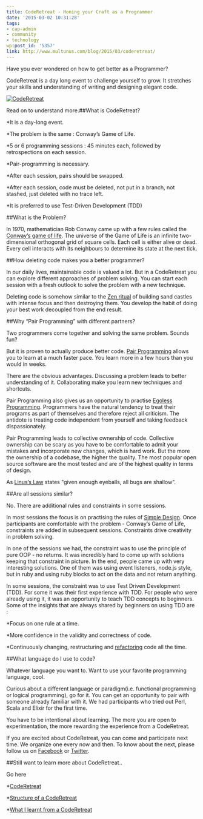 ```yaml
---
title: CodeRetreat - Honing your Craft as a Programmer
date: '2015-03-02 10:31:28'
tags:
- cap-admin
- community
- technology
wp:post_id: '5357'
link: http://www.multunus.com/blog/2015/03/coderetreat/
---
```


Have you ever wondered on how to get better as a Programmer?

CodeRetreat is a day long event to challenge yourself to grow. It stretches your skills and understanding of writing and designing elegant code.


[![CodeRetreat](https://s3.amazonaws.com/next.multunus.com/wp-content/uploads/2015/03/CodeRetreat-300x200.jpg)](https://s3.amazonaws.com/next.multunus.com/wp-content/uploads/2015/03/CodeRetreat.jpg)

Read on to understand more.##What is CodeRetreat?



*It is a day-long event.

    
*The problem is the same : Conway’s Game of Life.

    
*5 or 6 programming sessions : 45 minutes each, followed by retrospections on each session.

    
*Pair-programming is necessary.

    
*After each session, pairs should be swapped.

    
*After each session, code must be deleted, not put in a branch, not stashed, just deleted with no trace left.

    
*It is preferred to use Test-Driven Development (TDD)


##What is the Problem?


In 1970, mathematician Rob Conway came up with a few rules called the 
[Conway’s game of life](https://en.wikipedia.org/wiki/Conway%27s_Game_of_Life). The universe of the Game of Life is an infinite two-dimensional orthogonal grid of square cells. Each cell is either alive or dead. Every cell interacts with its neighbours to determine its state at the next tick.


##How deleting code makes you a better programmer?


In our daily lives, maintainable code is valued a lot. But in a CodeRetreat you can explore different approaches of problem solving. You can start each session with a fresh outlook to solve the problem with a new technique.

Deleting code is somehow similar to the 
[Zen ritual](https://en.wikipedia.org/wiki/Sand_mandala) of building sand castles with intense focus and then destroying them. You develop the habit of doing your best work decoupled from the end result.


##Why “Pair Programming” with different partners?


Two programmers come together and solving the same problem. Sounds fun?

But it is proven to actually produce better code. 
[Pair Programming](https://en.wikipedia.org/wiki/Pair_programming) allows you to learn at a much faster pace. You learn more in a few hours than you would in weeks.

There are the obvious advantages. Discussing a problem leads to better understanding of it. Collaborating make you learn new techniques and shortcuts.

Pair Programming also gives us an opportunity to practise 
[Egoless Programming](http://www.c2.com/cgi/wiki?EgolessProgramming). Programmers have the natural tendency to treat their programs as part of themselves and therefore reject all criticism. The antidote is treating code independent from yourself and taking feedback dispassionately.

Pair Programming leads to collective ownership of code. Collective ownership can be scary as you have to be comfortable to admit your mistakes and incorporate new changes, which is hard work. But the more the ownership of a codebase, the higher the quality. The most popular open source software are the most tested and are of the highest quality in terms of design.

As 
[Linus’s Law](https://en.wikipedia.org/wiki/Linus%27s_Law) states "given enough eyeballs, all bugs are shallow”.


##Are all sessions similar?


No. There are additional rules and constraints in some sessions.

In most sessions the focus is on practising the rules of 
[Simple Design](http://c2.com/cgi/wiki?XpSimplicityRules). Once participants are comfortable with the problem - Conway’s Game of Life, constraints are added in subsequent sessions. Constraints drive creativity in problem solving.

In one of the sessions we had, the constraint was to use the principle of pure OOP - no returns. It was incredibly hard to come up with solutions keeping that constraint in picture. In the end, people came up with very interesting solutions. One of them was using event listeners, node.js style, but in ruby and using ruby blocks to act on the data and not return anything.

In some sessions, the constraint was to use Test Driven Development (TDD). For some it was their first experience with TDD. For people who were already using it, it was an opportunity to teach TDD concepts to beginners. Some of the insights that are always shared by beginners on using TDD are :


*Focus on one rule at a time.

    
*More confidence in the validity and correctness of code.

    
*Continuously changing, restructuring and 
[refactoring](https://en.wikipedia.org/wiki/Code_refactoring) code all the time.


##What language do I use to code?


Whatever language you want to. Want to use your favorite programming language, cool.

Curious about a different language or paradigm(i.e. functional programming or logical programming), go for it. You can get an opportunity to pair with someone already familiar with it. We had participants who tried out Perl, Scala and Elixir for the first time.

You have to be intentional about learning. The more you are open to experimentation, the more rewarding the experience from a CodeRetreat.

If you are excited about CodeRetreat, you can come and participate next time. We organize one every now and then. To know about the next, please follow us on 
[Facebook](https://www.facebook.com/multunus) or 
[Twitter](https://twitter.com/multunus).


##Still want to learn more about CodeRetreat..


Go here


*[CodeRetreat](http://coderetreat.org/)

    
*[Structure of a CodeRetreat](http://coderetreat.org/facilitating/structure-of-a-coderetreat)

    
*[What I learnt from a CodeRetreat](http://johnpwood.net/2011/07/29/what-i-learned-by-attending-a-code-retreat/)
